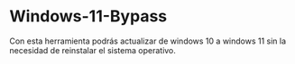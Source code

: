 # Windows-11-Bypass
Con esta herramienta podrás actualizar de windows 10 a windows 11 sin la necesidad de reinstalar el sistema operativo.
